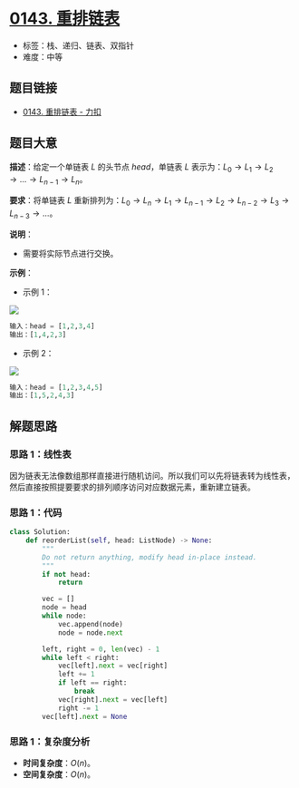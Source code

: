 # [0143. 重排链表](https://leetcode.cn/problems/reorder-list/)

- 标签：栈、递归、链表、双指针
- 难度：中等

## 题目链接

- [0143. 重排链表 - 力扣](https://leetcode.cn/problems/reorder-list/)

## 题目大意

**描述**：给定一个单链表 $L$ 的头节点 $head$，单链表 $L$ 表示为：$L_0 \rightarrow L_1 \rightarrow L_2 \rightarrow ... \rightarrow L_{n-1} \rightarrow L_n$。

**要求**：将单链表 $L$ 重新排列为：$L_0 \rightarrow L_n \rightarrow L_1 \rightarrow L_{n-1} \rightarrow L_2 \rightarrow L_{n-2} \rightarrow L_3 \rightarrow L_{n-3} \rightarrow ...$。

**说明**：

- 需要将实际节点进行交换。

**示例**：

- 示例 1：

![](https://pic.leetcode-cn.com/1626420311-PkUiGI-image.png)

```python
输入：head = [1,2,3,4]
输出：[1,4,2,3]
```

- 示例 2：

![](https://pic.leetcode-cn.com/1626420320-YUiulT-image.png)

```python
输入：head = [1,2,3,4,5]
输出：[1,5,2,4,3]
```

## 解题思路

### 思路 1：线性表

因为链表无法像数组那样直接进行随机访问。所以我们可以先将链表转为线性表，然后直接按照提要要求的排列顺序访问对应数据元素，重新建立链表。

### 思路 1：代码

```python
class Solution:
    def reorderList(self, head: ListNode) -> None:
        """
        Do not return anything, modify head in-place instead.
        """
        if not head:
            return

        vec = []
        node = head
        while node:
            vec.append(node)
            node = node.next

        left, right = 0, len(vec) - 1
        while left < right:
            vec[left].next = vec[right]
            left += 1
            if left == right:
                break
            vec[right].next = vec[left]
            right -= 1
        vec[left].next = None
```

### 思路 1：复杂度分析

- **时间复杂度**：$O(n)$。
- **空间复杂度**：$O(n)$。

